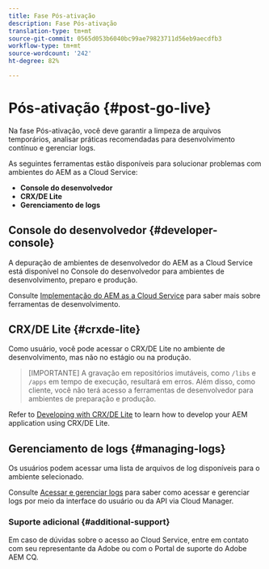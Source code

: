 ```yaml
---
title: Fase Pós-ativação
description: Fase Pós-ativação
translation-type: tm+mt
source-git-commit: 0565d053b6040bc99ae79823711d56eb9aecdfb3
workflow-type: tm+mt
source-wordcount: '242'
ht-degree: 82%

---
```



# Pós-ativação {#post-go-live}

Na fase Pós-ativação, você deve garantir a limpeza de arquivos temporários, analisar práticas recomendadas para desenvolvimento contínuo e gerenciar logs.

As seguintes ferramentas estão disponíveis para solucionar problemas com ambientes do AEM as a Cloud Service:

* **Console do desenvolvedor**
* **CRX/DE Lite**
* **Gerenciamento de logs**


## Console do desenvolvedor {#developer-console}

A depuração de ambientes de desenvolvedor do AEM as a Cloud Service está disponível no Console do desenvolvedor para ambientes de desenvolvimento, preparo e produção.

Consulte [Implementação do AEM as a Cloud Service](https://docs.adobe.com/content/help/pt-BR/experience-manager-cloud-service/implementing/developing/development-guidelines.translate.html#aem-as-a-cloud-service-development-tools
) para saber mais sobre ferramentas de desenvolvimento.

## CRX/DE Lite {#crxde-lite}

Como usuário, você pode acessar o CRX/DE Lite no ambiente de desenvolvimento, mas não no estágio ou na produção.

>[IMPORTANTE]
>A gravação em repositórios imutáveis, como `/libs` e `/apps` em tempo de execução, resultará em erros. Além disso, como cliente, você não terá acesso a ferramentas de desenvolvedor para ambientes de preparação e produção.

Refer to [Developing with CRX/DE Lite](https://docs.adobe.com/help/pt-BR/experience-manager-65/developing/devtools/developing-with-crxde-lite.translate.html) to learn how to develop your AEM application using CRX/DE Lite.

## Gerenciamento de logs {#managing-logs}

Os usuários podem acessar uma lista de arquivos de log disponíveis para o ambiente selecionado.

Consulte [Acessar e gerenciar logs](https://docs.adobe.com/content/help/pt-BR/experience-manager-cloud-service/implementing/using-cloud-manager/manage-logs.translate.html
) para saber como acessar e gerenciar logs por meio da interface do usuário ou da API via Cloud Manager.

### Suporte adicional {#additional-support}

Em caso de dúvidas sobre o acesso ao Cloud Service, entre em contato com seu representante da Adobe ou com o Portal de suporte do Adobe AEM CQ.
